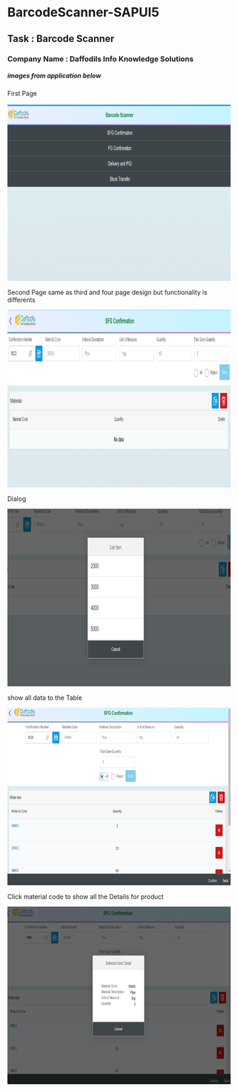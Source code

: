 # BarcodeScanner-SAPUI5
<h2> Task : Barcode Scanner</h2>
<h3>Company Name : Daffodils Info Knowledge Solutions</h3>
<h5> images from application below </h5> 
<p>First Page</p>
<img src="./ScannerBQ/Images/firstPage.png" alt="First Page" width="700" height="400">
<p>Second Page same as third and four page design but functionality is differents</p>
<img src="./ScannerBQ/Images/secondPage.png" alt="Second Page" width="700" height="400">
<p>Dialog </p>
<img src="./ScannerBQ/Images/Dialog.png" alt="Dialog" width="700" height="400">
<p>show all data to the Table</p>
<img src="./ScannerBQ/Images/ShowAllData.png" alt="Second Page" width="700" height="400">
<p>Click material code to show all the Details for product </p>
<img src="./ScannerBQ/Images/MaterialCodeshowAllDetail.png" alt="Second Page" width="700" height="400">